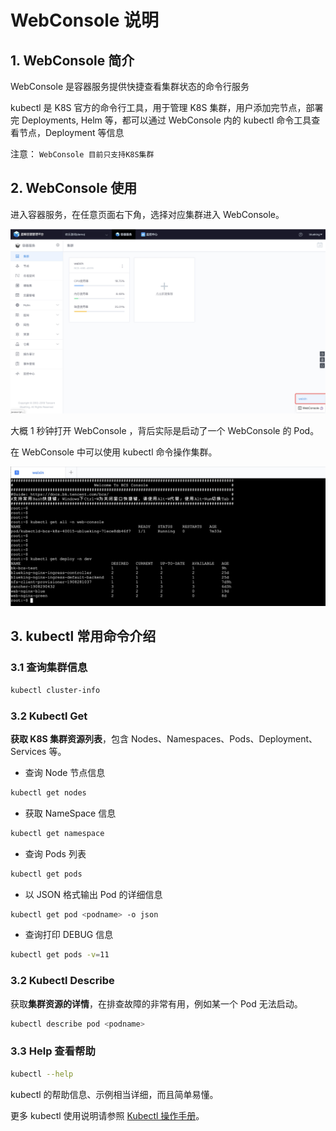 # WebConsole 说明

## 1. WebConsole 简介
WebConsole 是容器服务提供快捷查看集群状态的命令行服务

kubectl 是 K8S 官方的命令行工具，用于管理 K8S 集群，用户添加完节点，部署完 Deployments, Helm 等，都可以通过 WebConsole 内的 kubectl 命令工具查看节点，Deployment 等信息

注意： `WebConsole 目前只支持K8S集群`

## 2. WebConsole 使用
进入容器服务，在任意页面右下角，选择对应集群进入 WebConsole。

![-w1560](media/15675992084889.jpg)


大概 1 秒钟打开 WebConsole ，背后实际是启动了一个 WebConsole 的 Pod。

在 WebConsole 中可以使用 kubectl 命令操作集群。

![-w1157](media/15675996254116.jpg)


## 3. kubectl 常用命令介绍

### 3.1 查询集群信息

```bash
kubectl cluster-info
```

### 3.2 Kubectl Get

**获取 K8S 集群资源列表**，包含 Nodes、Namespaces、Pods、Deployment、Services 等。

- 查询 Node 节点信息

```bash
kubectl get nodes
```

- 获取 NameSpace 信息

```bash
kubectl get namespace
```

- 查询 Pods 列表

```bash
kubectl get pods
```

- 以 JSON 格式输出 Pod 的详细信息

```bash
kubectl get pod <podname> -o json
```

- 查询打印 DEBUG 信息

```bash
kubectl get pods -v=11
```

### 3.2 Kubectl Describe

获取**集群资源的详情**，在排查故障的非常有用，例如某一个 Pod 无法启动。

```bash
kubectl describe pod <podname>
```

### 3.3 Help 查看帮助

```bash
kubectl --help
```
kubectl 的帮助信息、示例相当详细，而且简单易懂。

更多 kubectl 使用说明请参照 [Kubectl 操作手册](https://kubernetes.io/docs/reference/generated/kubectl/kubectl-commands)。
